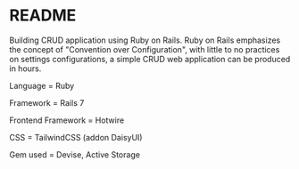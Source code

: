 # README

Building CRUD application using Ruby on Rails. Ruby on Rails emphasizes the concept of "Convention over Configuration", with little to no practices on settings configurations, a simple CRUD web application can be produced in hours. 

Language = Ruby

Framework = Rails 7

Frontend Framework = Hotwire

CSS = TailwindCSS (addon DaisyUI)

Gem used = Devise, Active Storage
